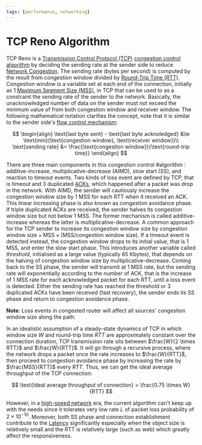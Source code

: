 ```yaml
---
tags: [performance, networking]
---
```


# TCP Reno Algorithm

TCP Reno is a [Transmission Control Protocol (TCP)](202206151232.md)
[congestion control algorithm](202304261438.md) by deciding the sending rate at
the sender side to reduce [Network Congestion](202209302043.md). The sending
rate (bytes per second) is computed by the result from congestion window divided
by [Round-Trip Time (RTT)](202303292133.md). Congestion window is a variable set
at each end of the connection, initially as 1 [Maximum Segment Size (MSS)](202303282019.md),
in TCP that can be used to as a constraint the sending rate of the sender to the
network. Basically, the unacknowledged number of data on the sender must not
exceed the minimum value of from both congestion window and receiver window. The
following mathematical notation clarifies the concept, note that it is similar
to the sender side's [flow control mechanism](202304231611.md):

$$
\begin{align}
\text{last byte sent} - \text{last byte acknoledged} &\le
\text{min}(\text{congestion window}, \text{receiver window})\\ \text{sending
rate} &= \frac{\text{congestion window}}{\text{round-trip time}} \end{align}
$$

There are three main components in this congestion control #algorithm :
additive-increase, multiplicative-decrease (AIMD), slow start (SS), and reaction
to timeout events. Two kinds of loss event are defined by TCP, that is timeout
and 3 duplicated [ACKs](202303141902.md), which happened after a packet was drop
in the network. With AIMD, the sender will cautiously increase the congestion
window size by 1 MSS for each RTT when it received an ACK. This linear
increasing phase is also known as congestion avoidance phase. If triple
duplicated ACKs are received, the sender halves its congestion window size but
not below 1 MSS. The former mechanism is called additive-increase whereas the
latter is multiplicative-decrease. A common approach for the TCP sender to
increase its congestion window size by $\text{congestion window size} +
\text{MSS} \times (\text{MSS}/\text{congestion window size})$. If a timeout
event is detected instead, the congestion window drops to its initial value,
that is 1 MSS, and enter the slow start phase. This introduces another variable
called *threshold*, initialised as a large value (typically 65 Kbytes), that
depends on the halving of congestion window size by multiplicative-decrease.
Coming back to the SS phase, the sender will transmit at 1 MSS rate, but the
sending rate will exponentially according to the number of ACK, that is the
increase of 1 MSS rate for each acknowledged packet for each RTT, until a loss
event is detected. Either the sending rate has reached the threshold or 3
duplicated ACKs have been received (fast recovery), the sender ends its SS phase
and return to congestion avoidance phase.

**Note**: Loss events in congested router will affect all sources' congestion
window size along the path.

In an idealistic assumption of a steady-state dynamics of TCP in which window
size $W$ and round-trip time $RTT$ are approximately constant over the
connection duration, TCP transmission rate sits between $\frac{W}{2 \times RTT}$
and $\frac{W}{RTT}$. It will go through a recursive process, where the network
drops a packet once the rate increases to $\frac{W}{RTT}$, then proceed to
congestion avoidance phase by increasing the rate by $\frac{MSS}{RTT}$ every
$RTT$. Thus, we can get the ideal average throughput of the TCP connection:

$$
\text{Ideal average throughput of connection} = \frac{0.75 \times W}{RTT}
$$

However, in a [high-speed network](202303201846.md) era, the current algorithm
can't keep up with the needs since it tolerates very low rate $L$ of packet loss
probability of $2 \times 10^{-10}$. Moreover, both SS phase and connection
establishment contribute to the [Latency](202304111955.md) significantly
especially when the object size is relatively small and the RTT is relatively
large (such as web) which greatly affect the responsiveness.
